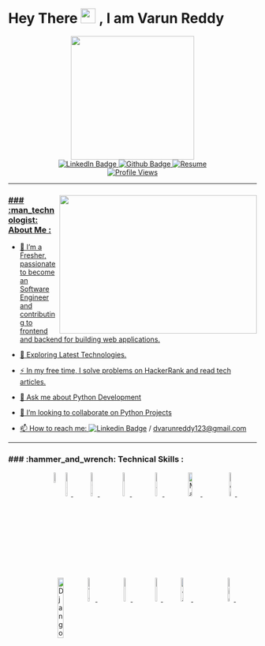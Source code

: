 
<!--
**Varun-redd/Varun-redd** is a ✨ _special_ ✨ repository because its `README.md` (this file) appears on your GitHub profile.

Here are some ideas to get you started:
<div align = left>
- 🔭 I’m currently working on project...
</div>
<div>
- 🌱 I’m currently learning ...
  </div>
  <div>
- 👯 I’m looking to collaborate on ...
  </div>
  <div>
- 🤔 I’m looking for help with ...
  </div>
  <div>
- 💬 Ask me about ...
  </div>
  <div>
- 📫 How to reach me: ...
  </div>
  <div>
--->
<div>
<div align = center>
  <h1 align = left>
  Hey There
  <img src="https://media.giphy.com/media/hvRJCLFzcasrR4ia7z/giphy.gif" width="30px"/>
    , I am Varun Reddy
  </h1>
</div>

<div id="header" align="center">
  <img src="https://media.giphy.com/media/gjrYDwbjnK8x36xZIO/giphy.gif" width="250"/>
</div>

<div id="badges" align = "center">
  <a href="https://www.linkedin.com/in/varun-reddy1204/">
    <img src="https://img.shields.io/badge/LinkedIn-blue?style=for-the-badge&logo=linkedin&logoColor=white" alt="LinkedIn Badge"/> 
  </a>
  <a href = "https://github.com/Varun-redd" align = "center">
    <img src="https://img.shields.io/badge/-github-lightgrey?style=for-the-badge&logo=Github&logoColor=black" alt="Github Badge"/>
  </a>
  <a href = "https://flowcv.com/resume/2lkou3e6e5" align = "center">
    <img src="https://img.shields.io/badge/Resume-orange?style=for-the-badge&logo=Resume&logoColor=white" alt = "Resume"
      </a>
    
</div>
<div align = center>
  <a href =  "https://github.com/Varun-redd">
<img src="https://komarev.com/ghpvc/?username=your-github-username&style=flat-square&color=blue" alt="Profile Views"/>
 </div>
  
</div>
  
---
  
<div align="left">
  <img src="https://media.giphy.com/media/u1WhXLjwgcXpHJBMRM/giphy.gif" width="400" height="280"/ align = right>
  <div>
    <h3>
    ### :man_technologist: About Me :
    </h3>
  </div>
  <div>
  <!--I am a Python Developer  <img src="https://media.giphy.com/media/LMt9638dO8dftAjtco/giphy.gif" width="30">  from India.--->
  </div>
  <div>
    
- :telescope: I’m a Fresher, passionate to become an Software Engineer and contributing to frontend and backend for building web applications.

- :seedling: Exploring Latest Technologies.

- :zap: In my free time, I solve problems on HackerRank and read tech articles.
    
- 💬  Ask me about Python Development
    
- 👯 I’m looking to collaborate on Python Projects

- :mailbox: How to reach me: [![Linkedin Badge](https://img.shields.io/badge/-Linkedin-blue?style=flat&logo=Linkedin&logoColor=white)](https://www.linkedin.com/in/varun-reddy1204/) / dvarunreddy123@gmail.com
  </div>
</div>

---
<div>
  <div>
  <h3>
  ### :hammer_and_wrench: Technical Skills :
  </h3>
  </div>
  <div style="display: flex; justify-content: space-between; margin-bottom: 20px;">
    <svg xmlns="http://www.w3.org/2000/svg" width="100" height="100" viewBox="0 0 100 100">
      <!-- https://bscholarly.com/wp-content/uploads/2022/03/Differences-Between-C-AND-C__-768x451.jpg --->
      <!-- https://qubit.institute/wp-content/uploads/2022/05/C-Programming.jpg -->
    <a href = "https://en.wikipedia.org/wiki/C_(programming_language)"><img style="width: 20%; flex: 1; height: 50%;" src="https://bscholarly.com/wp-content/uploads/2022/03/Differences-Between-C-AND-C__-768x451.jpg" title="C Programming" alt="C"/>&nbsp;</a>
    </svg>
    <a href = "https://dev.java/" ><img style="width: 22%; flex: 1; height: 50%;" src="https://www.vectorlogo.zone/logos/java/java-ar21.svg" title="Java Programming" alt="Java"/>&nbsp;</a>
    <a href = "https://www.python.org/"><img style="width: 22%; flex: 1; height: 50%;" src="https://www.vectorlogo.zone/logos/python/python-ar21.svg" title="Python Programming" alt="Python"/>&nbsp;</a>
    <a href = "https://numpy.org/"><img style="width: 22%; flex: 1; height: 50%;" src="https://www.vectorlogo.zone/logos/numpy/numpy-ar21.svg" title="Numpy" alt="Numpy"/>&nbsp;</a>
    <a href = "https://pandas.pydata.org/"><img style="width: 22%; flex: 1; height: 50%; fill="white"; " src="https://pandas.pydata.org/static/img/pandas_white.svg" title="Pandas" alt="Pandas"/>&nbsp;</a>
    <a href = "https://matplotlib.org/"><img style="width: 30%; flex: 1; height: 50%;" src="https://matplotlib.org/_static/logo_dark.svg" title="MatplotLib" alt="Matplotlib"/>&nbsp;</a>
    <a href = "https://scipy.org/"><img style="width: 22%; flex: 1; height: 50%; fill="white"; background-color: white;" src="https://docs.scipy.org/doc/_static/img/scipy_org_logo.png" title="SciPy" alt="SciPy"/>&nbsp; </a>
  <!--https://www.fullstackpython.com/img/logos/scipy.png --->
    <!-- https://scikit-learn.org/stable/_static/scikit-learn-logo-small.png --->
  </div>
  <p></p>
  <p></p>
  
  <div style="display: flex; justify-content: space-between; margin-bottom: 20px;">
    <svg xmlns="http://www.w3.org/2000/svg" width="100" height="100" viewBox="0 0 100 100">
    <a href = "https://www.djangoproject.com/"><img style="width: 22%; flex: 1; height: 50%; fill="white"; " src="https://upload.wikimedia.org/wikipedia/de/0/0e/Django-logo.svg" title="Django Framework" alt="Django"/>&nbsp;</a>
      </svg>
    <a href = "https://www.mysql.com/"><img style="width: 22%; flex: 1; height: 50%;" src="https://www.vectorlogo.zone/logos/mysql/mysql-ar21.svg" title="MYSQL Database" alt="MYSQL"/>&nbsp;</a>
    <a href = "https://html.com/"><img style="width: 22%; flex: 1; height: 50%; fill="white"; background-color: white;" src="https://media.geeksforgeeks.org/wp-content/cdn-uploads/20220630132824/HTML-Full-Form.jpg" title="HTML" alt="HTML"/>&nbsp;</a>
    <!-- https://lyften.com/uploads/posts/css3-in-all-its-glory.png, https://media.geeksforgeeks.org/wp-content/cdn-uploads/20220630132824/HTML-Full-Form.jpg-->
    <a href = "https://www.w3.org/Style/CSS/Overview.en.html"><img style="width: 22%; flex: 1; height: 50%; fill="white"; " src="https://lyften.com/uploads/posts/css3-in-all-its-glory.png" title="CSS" alt="CSS"/>&nbsp;</a>
    <p>
    </p>
    <!-- https://akus.b-cdn.net/en/images/articles/learn-javascript.jpg -->
    <!-- https://www.vectorlogo.zone/logos/javascript/javascript-horizontal.svg -->
    <a href = "https://www.javascript.com/"><img style="width: 22%; flex: 1; height: 50%;" src="https://akus.b-cdn.net/en/images/articles/learn-javascript.jpg" title="JavaScript" alt="JavaScript"/>&nbsp;</a>
    <!--
    <img style="width: 22%; flex: 1; height: 50%;" src="https://brandeps.com/logo-download/M/Microsoft-Office-logo-vector-01.svg" title="MS Office" alt="MS Office"/>&nbsp;
-->
  <a href = "https://en.wikipedia.org/wiki/Linux" ><img style="width: 22%; flex: 1; height: 50%;" src="https://miro.medium.com/v2/resize:fit:4800/format:webp/0*Qqqd7UsfFDPL7WXh.jpeg" title="Linux" alt="Linux"/>&nbsp;</a>
  </div>
  </div>
  
  
  
